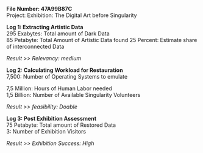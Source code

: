 **File Number: 47A99B87C**  
Project: Exhibition: The Digital Art before Singularity
                        
**Log 1: Extracting Artistic Data**  
295 Exabytes: Total amount of Dark Data  
85 Petabyte: Total Amount of Artistic Data found
25 Percent: Estimate share of interconnected Data 

*Result >> Relevancy: medium*

**Log 2: Calculating Workload for Restauration**  
7,500: Number of Operating Systems to emulate

7,5 Million: Hours of Human Labor needed  
1,5 Billion: Number of Available Singularity Volunteers

*Result >> feasibility: Doable*

**Log 3: Post Exhibition Assessment**  
75 Petabyte: Total amount of Restored Data  
3: Number of Exhibition Visitors

*Result >> Exhibition Success: High*
